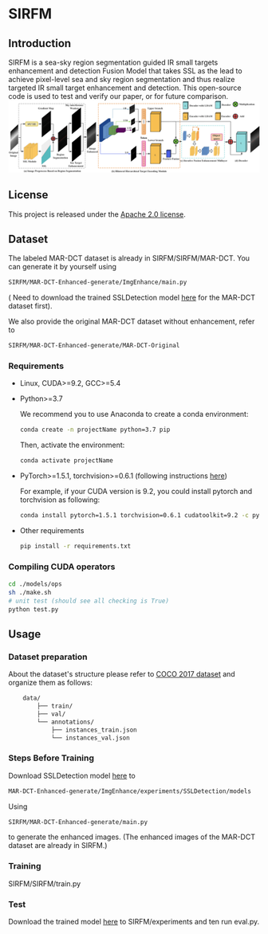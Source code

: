 # SIRFM

## Introduction

SIRFM is a sea-sky region segmentation guided IR small targets enhancement and detection Fusion Model that takes SSL as the lead to achieve pixel-level sea and sky region segmentation and thus realize targeted IR small target enhancement and detection.
This open-source code is used to test and verify our paper, or for future comparison.
![SIRFM](./fig/Network.png)


## License

This project is released under the [Apache 2.0 license](./LICENSE).

## Dataset

The labeled MAR-DCT dataset is already in SIRFM/SIRFM/MAR-DCT. You can generate it by yourself using  
```bash
SIRFM/MAR-DCT-Enhanced-generate/ImgEnhance/main.py
```
( Need to download the trained SSLDetection model [here](https://drive.google.com/file/d/10jKEb8eP5HbcRa8Q35LIO3TIwYor6N8O/view?usp=sharing) for the MAR-DCT dataset first).

We also provide the original MAR-DCT dataset without enhancement, refer to 
```bash
SIRFM/MAR-DCT-Enhanced-generate/MAR-DCT-Original
```

### Requirements

* Linux, CUDA>=9.2, GCC>=5.4
  
* Python>=3.7

    We recommend you to use Anaconda to create a conda environment:
    ```bash
    conda create -n projectName python=3.7 pip
    ```
    Then, activate the environment:
    ```bash
    conda activate projectName
    ```
  
* PyTorch>=1.5.1, torchvision>=0.6.1 (following instructions [here](https://pytorch.org/))

    For example, if your CUDA version is 9.2, you could install pytorch and torchvision as following:
    ```bash
    conda install pytorch=1.5.1 torchvision=0.6.1 cudatoolkit=9.2 -c pytorch
    ```
  
* Other requirements
    ```bash
    pip install -r requirements.txt
    ```

### Compiling CUDA operators
```bash
cd ./models/ops
sh ./make.sh
# unit test (should see all checking is True)
python test.py
```

## Usage

### Dataset preparation

About the dataset's structure please refer to [COCO 2017 dataset](https://cocodataset.org/) and organize them as follows:
```
    data/
        ├── train/
        ├── val/
        └── annotations/
        	├── instances_train.json
        	└── instances_val.json
```
### Steps Before Training

Download SSLDetection model [here](https://drive.google.com/file/d/10jKEb8eP5HbcRa8Q35LIO3TIwYor6N8O/view?usp=sharing) to 
```bash
MAR-DCT-Enhanced-generate/ImgEnhance/experiments/SSLDetection/models
```
Using 
```bash
SIRFM/MAR-DCT-Enhanced-generate/main.py
```
to generate the enhanced images. (The enhanced images of the MAR-DCT dataset are already in SIRFM.)

### Training

SIRFM/SIRFM/train.py

### Test

Download the trained model [here](https://drive.google.com/file/d/1XA-mUlGziADWLzUMgELxeVQUaChzEQSz/view?usp=sharing) to SIRFM/experiments and ten run eval.py.
